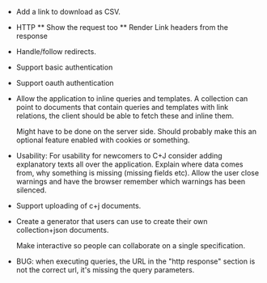* Add a link to download as CSV.

* HTTP
** Show the request too
** Render Link headers from the response

* Handle/follow redirects.

* Support basic authentication

* Support oauth authentication

* Allow the application to inline queries and templates. A collection
  can point to documents that contain queries and templates with link
  relations, the client should be able to fetch these and inline them.

  Might have to be done on the server side. Should probably make this
  an optional feature enabled with cookies or something.

* Usability: For usability for newcomers to C+J consider adding explanatory texts
  all over the application. Explain where data comes from, why
  something is missing (missing fields etc). Allow the user close
  warnings and have the browser remember which warnings has been
  silenced.

* Support uploading of c+j documents.

* Create a generator that users can use to create their own
  collection+json documents.

  Make interactive so people can collaborate on a single specification.

* BUG: when executing queries, the URL in the "http response" section
  is not the correct url, it's missing the query parameters.
